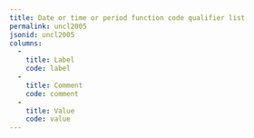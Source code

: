 ```yaml
---
title: Date or time or period function code qualifier list
permalink: uncl2005
jsonid: uncl2005
columns:
  - 
    title: Label
    code: label
  - 
    title: Comment
    code: comment
  - 
    title: Value
    code: value
---
```

